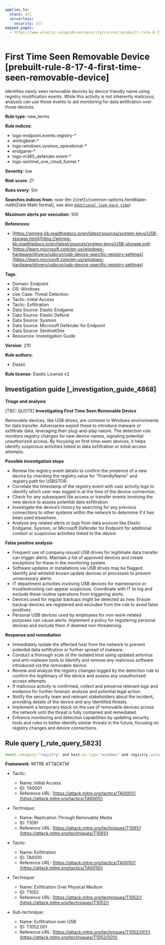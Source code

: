 ```yaml
---
applies_to:
  stack: all
  serverless:
    security: all
mapped_pages:
  - https://www.elastic.co/guide/en/security/current/prebuilt-rule-8-17-4-first-time-seen-removable-device.html
---
```


# First Time Seen Removable Device [prebuilt-rule-8-17-4-first-time-seen-removable-device]

Identifies newly seen removable devices by device friendly name using registry modification events. While this activity is not inherently malicious, analysts can use those events to aid monitoring for data exfiltration over those devices.

**Rule type**: new_terms

**Rule indices**:

* logs-endpoint.events.registry-*
* winlogbeat-*
* logs-windows.sysmon_operational-*
* endgame-*
* logs-m365_defender.event-*
* logs-sentinel_one_cloud_funnel.*

**Severity**: low

**Risk score**: 21

**Runs every**: 5m

**Searches indices from**: now-9m ({{ref}}/common-options.html#date-math[Date Math format], see also [`Additional look-back time`](docs-content://solutions/security/detect-and-alert/create-detection-rule.md#rule-schedule))

**Maximum alerts per execution**: 100

**References**:

* [https://winreg-kb.readthedocs.io/en/latest/sources/system-keys/USB-storage.html](https://winreg-kb.readthedocs.io/en/latest/sources/system-keys/USB-storage.md)
* [https://learn.microsoft.com/en-us/windows-hardware/drivers/usbcon/usb-device-specific-registry-settings](https://learn.microsoft.com/en-us/windows-hardware/drivers/usbcon/usb-device-specific-registry-settings)

**Tags**:

* Domain: Endpoint
* OS: Windows
* Use Case: Threat Detection
* Tactic: Initial Access
* Tactic: Exfiltration
* Data Source: Elastic Endgame
* Data Source: Elastic Defend
* Data Source: Sysmon
* Data Source: Microsoft Defender for Endpoint
* Data Source: SentinelOne
* Resources: Investigation Guide

**Version**: 210

**Rule authors**:

* Elastic

**Rule license**: Elastic License v2

## Investigation guide [_investigation_guide_4868]

**Triage and analysis**

[TBC: QUOTE]
**Investigating First Time Seen Removable Device**

Removable devices, like USB drives, are common in Windows environments for data transfer. Adversaries exploit these to introduce malware or exfiltrate data, leveraging their plug-and-play nature. The detection rule monitors registry changes for new device names, signaling potential unauthorized access. By focusing on first-time-seen devices, it helps identify suspicious activities linked to data exfiltration or initial access attempts.

**Possible investigation steps**

* Review the registry event details to confirm the presence of a new device by checking the registry.value for "FriendlyName" and registry.path for USBSTOR.
* Correlate the timestamp of the registry event with user activity logs to identify which user was logged in at the time of the device connection.
* Check for any subsequent file access or transfer events involving the new device to assess potential data exfiltration.
* Investigate the device’s history by searching for any previous connections to other systems within the network to determine if it has been used elsewhere.
* Analyze any related alerts or logs from data sources like Elastic Endgame, Sysmon, or Microsoft Defender for Endpoint for additional context or suspicious activities linked to the device.

**False positive analysis**

* Frequent use of company-issued USB drives for legitimate data transfer can trigger alerts. Maintain a list of approved devices and create exceptions for these in the monitoring system.
* Software updates or installations via USB drives may be flagged. Identify and whitelist known update devices or processes to prevent unnecessary alerts.
* IT department activities involving USB devices for maintenance or troubleshooting can appear suspicious. Coordinate with IT to log and exclude these routine operations from triggering alerts.
* Devices used for regular backups might be detected as new. Ensure backup devices are registered and excluded from the rule to avoid false positives.
* Personal USB devices used by employees for non-work-related purposes can cause alerts. Implement a policy for registering personal devices and exclude them if deemed non-threatening.

**Response and remediation**

* Immediately isolate the affected host from the network to prevent potential data exfiltration or further spread of malware.
* Conduct a thorough scan of the isolated host using updated antivirus and anti-malware tools to identify and remove any malicious software introduced via the removable device.
* Review and analyze the registry changes logged by the detection rule to confirm the legitimacy of the device and assess any unauthorized access attempts.
* If malicious activity is confirmed, collect and preserve relevant logs and evidence for further forensic analysis and potential legal action.
* Notify the security team and relevant stakeholders about the incident, providing details of the device and any identified threats.
* Implement a temporary block on the use of removable devices across the network until the threat is fully contained and remediated.
* Enhance monitoring and detection capabilities by updating security tools and rules to better identify similar threats in the future, focusing on registry changes and device connections.


## Rule query [_rule_query_5823]

```js
event.category:"registry" and host.os.type:"windows" and registry.value:"FriendlyName" and registry.path:*USBSTOR*
```

**Framework**: MITRE ATT&CKTM

* Tactic:

    * Name: Initial Access
    * ID: TA0001
    * Reference URL: [https://attack.mitre.org/tactics/TA0001/](https://attack.mitre.org/tactics/TA0001/)

* Technique:

    * Name: Replication Through Removable Media
    * ID: T1091
    * Reference URL: [https://attack.mitre.org/techniques/T1091/](https://attack.mitre.org/techniques/T1091/)

* Tactic:

    * Name: Exfiltration
    * ID: TA0010
    * Reference URL: [https://attack.mitre.org/tactics/TA0010/](https://attack.mitre.org/tactics/TA0010/)

* Technique:

    * Name: Exfiltration Over Physical Medium
    * ID: T1052
    * Reference URL: [https://attack.mitre.org/techniques/T1052/](https://attack.mitre.org/techniques/T1052/)

* Sub-technique:

    * Name: Exfiltration over USB
    * ID: T1052.001
    * Reference URL: [https://attack.mitre.org/techniques/T1052/001/](https://attack.mitre.org/techniques/T1052/001/)




